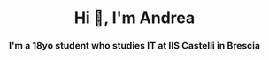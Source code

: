 <h1 align="center">Hi 👋, I'm Andrea</h1>
<h3 align="center">I'm a 18yo student who studies IT at IIS Castelli in Brescia</h3>

<div align="center">
 
</div>
